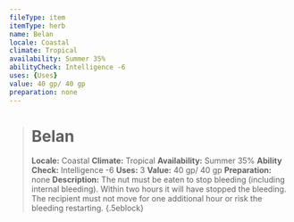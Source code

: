 ```yaml
---
fileType: item
itemType: herb
name: Belan
locale: Coastal
climate: Tropical
availability: Summer 35%
abilityCheck: Intelligence -6
uses: {Uses}
value: 40 gp/ 40 gp
preparation: none
---
```

>#  Belan
>
> **Locale:** Coastal
> **Climate:** Tropical
> **Availability:** Summer 35%
> **Ability Check:** Intelligence -6
> **Uses:** 3
> **Value:** 40 gp/ 40 gp
> **Preparation:** none
> **Description:** The nut must be eaten to stop bleeding (including internal bleeding). Within two hours it will have stopped the bleeding. The recipient must not move for one additional hour or risk the bleeding restarting.
{.5eblock}

